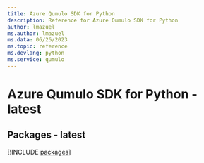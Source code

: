```yaml
---
title: Azure Qumulo SDK for Python
description: Reference for Azure Qumulo SDK for Python
author: lmazuel
ms.author: lmazuel
ms.data: 06/26/2023
ms.topic: reference
ms.devlang: python
ms.service: qumulo
---
```

# Azure Qumulo SDK for Python - latest
## Packages - latest
[!INCLUDE [packages](qumulo-index.md)]
